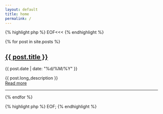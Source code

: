 ```yaml
---
layout: default
title: home
permalink: /
---
```


{% highlight php %}
EOF<<<
{% endhighlight %}


{% for post in site.posts %}
  <article class="{% if forloop.first %}first{% elsif forloop.last %}last{% else %}middle{% endif %}">
	<div class="article-head">
		<h2 class="title"><a href="{{ site.url }}{{ post.url }}" class="js-pjax">{{ post.title }}</a></h2>
		<p class="date">{{ post.date | date: "%d/%M/%Y" }}</p>
	</div><!--/.article-head-->
	<div class="article-content">
		{{ post.long_description }}
	</div><!--/.article-content-->
	<a href="{{site.url}}{{ post.url }}" class="full-post-link js-pjax">Read more</a>
	<hr/>
</article>
{% endfor %}


{% highlight php %}
EOF;
{% endhighlight %}